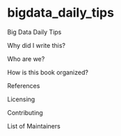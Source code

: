 # bigdata_daily_tips
Big Data Daily Tips

Why did I write this?

Who are we?

How is this book organized?

References

Licensing

Contributing

List of Maintainers
